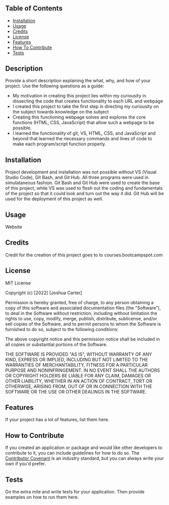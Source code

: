 # <PreWork Study Guide for Bootcamp>

## Table of Contents

- [Installation](#installation)
- [Usage](#usage)
- [Credits](#credits)
- [License](#license)
- [Features](#features)
- [How To Contribute](#howtocontribute)
- [Tests](#tests)

## Description

Provide a short description explaining the what, why, and how of your project. Use the following questions as a guide:

- My motivation in creating this project lies within my curiousity in dissecting the code that creates functionality to each URL and webpage
- I created this project to take the first step in directing my curiousity on the subject towards knowledge on the subject
- Creating this functioning webpage solves and explores the core functions (HTML, CSS, JavaScript) that allow such a webpage to be possible.
- I learned the functionality of git, VS, HTML, CSS, and JavaScript and beyond that learned the necessary commands and lines of code to make each program/script function properly. 

## Installation

Project development and installation was not possible without VS (Visual Studio Code), Git Bash, and Git Hub. All three programs were used in simulataneous fashion. Git Bash and Git Hub were used to create the base of this project, while VS was used to flesh out the coding and fundamentals of the project so that it could look and turn out the way it did. Git Hub will be used for the deployment of this project as well.

## Usage

Website

## Credits

Credit for the creation of this project goes to to courses.bootcampspot.com

## License

MIT License

Copyright (c) [2022] [Joshua Carter]

Permission is hereby granted, free of charge, to any person obtaining a copy
of this software and associated documentation files (the "Software"), to deal
in the Software without restriction, including without limitation the rights
to use, copy, modify, merge, publish, distribute, sublicense, and/or sell
copies of the Software, and to permit persons to whom the Software is
furnished to do so, subject to the following conditions:

The above copyright notice and this permission notice shall be included in all
copies or substantial portions of the Software.

THE SOFTWARE IS PROVIDED "AS IS", WITHOUT WARRANTY OF ANY KIND, EXPRESS OR
IMPLIED, INCLUDING BUT NOT LIMITED TO THE WARRANTIES OF MERCHANTABILITY,
FITNESS FOR A PARTICULAR PURPOSE AND NONINFRINGEMENT. IN NO EVENT SHALL THE
AUTHORS OR COPYRIGHT HOLDERS BE LIABLE FOR ANY CLAIM, DAMAGES OR OTHER
LIABILITY, WHETHER IN AN ACTION OF CONTRACT, TORT OR OTHERWISE, ARISING FROM,
OUT OF OR IN CONNECTION WITH THE SOFTWARE OR THE USE OR OTHER DEALINGS IN THE
SOFTWARE.

## Features

If your project has a lot of features, list them here.

## How to Contribute

If you created an application or package and would like other developers to contribute to it, you can include guidelines for how to do so. The [Contributor Covenant](https://www.contributor-covenant.org/) is an industry standard, but you can always write your own if you'd prefer.

## Tests

Go the extra mile and write tests for your application. Then provide examples on how to run them here.